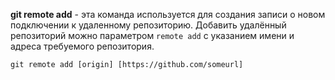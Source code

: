 **git remote add** - эта команда используется для создания записи о новом подключении к удаленному репозиторию. Добавить удалённый репозиторий можно параметром `remote add` с указанием имени и адреса требуемого репозитория.

```bash=
git remote add [origin] [https://github.com/someurl]
```